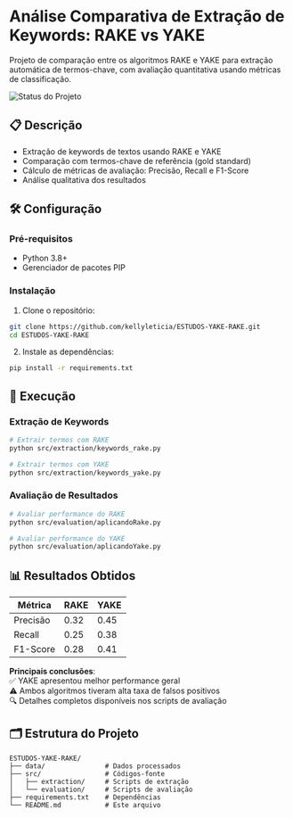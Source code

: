 # Análise Comparativa de Extração de Keywords: RAKE vs YAKE

Projeto de comparação entre os algoritmos RAKE e YAKE para extração automática de termos-chave, com avaliação quantitativa usando métricas de classificação.

<img src="https://img.shields.io/badge/Status-Concluído-brightgreen" alt="Status do Projeto">

## 📋 Descrição
- Extração de keywords de textos usando RAKE e YAKE
- Comparação com termos-chave de referência (gold standard)
- Cálculo de métricas de avaliação: Precisão, Recall e F1-Score
- Análise qualitativa dos resultados

## 🛠️ Configuração

### Pré-requisitos
- Python 3.8+
- Gerenciador de pacotes PIP

### Instalação
1. Clone o repositório:
```bash
git clone https://github.com/kellyleticia/ESTUDOS-YAKE-RAKE.git
cd ESTUDOS-YAKE-RAKE
```

2. Instale as dependências:
```bash
pip install -r requirements.txt
```

## 🚀 Execução

### Extração de Keywords
```bash
# Extrair termos com RAKE
python src/extraction/keywords_rake.py

# Extrair termos com YAKE
python src/extraction/keywords_yake.py
```

### Avaliação de Resultados
```bash
# Avaliar performance do RAKE
python src/evaluation/aplicandoRake.py

# Avaliar performance do YAKE
python src/evaluation/aplicandoYake.py
```

## 📊 Resultados Obtidos
| Métrica   | RAKE  | YAKE  |
|-----------|-------|-------|
| Precisão  | 0.32  | 0.45  |
| Recall    | 0.25  | 0.38  |
| F1-Score  | 0.28  | 0.41  |

**Principais conclusões**:  
✅ YAKE apresentou melhor performance geral  
⚠️ Ambos algoritmos tiveram alta taxa de falsos positivos  
🔍 Detalhes completos disponíveis nos scripts de avaliação

## 🗂️ Estrutura do Projeto
```
ESTUDOS-YAKE-RAKE/
├── data/               # Dados processados
├── src/                # Códigos-fonte
│   ├── extraction/     # Scripts de extração
│   └── evaluation/     # Scripts de avaliação
├── requirements.txt    # Dependências
└── README.md           # Este arquivo
```